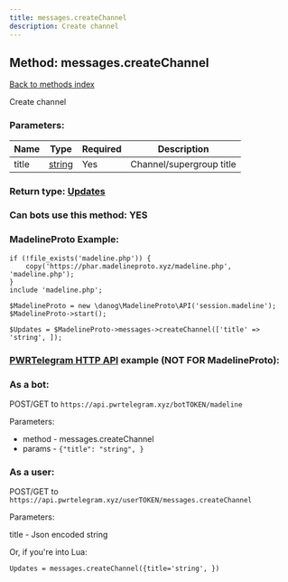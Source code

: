 ```yaml
---
title: messages.createChannel
description: Create channel
---
```

## Method: messages.createChannel  
[Back to methods index](index.md)


Create channel

### Parameters:

| Name     |    Type       | Required | Description |
|----------|---------------|----------|-------------|
|title|[string](../types/string.md) | Yes|Channel/supergroup title|


### Return type: [Updates](../types/Updates.md)

### Can bots use this method: **YES**


### MadelineProto Example:


```
if (!file_exists('madeline.php')) {
    copy('https://phar.madelineproto.xyz/madeline.php', 'madeline.php');
}
include 'madeline.php';

$MadelineProto = new \danog\MadelineProto\API('session.madeline');
$MadelineProto->start();

$Updates = $MadelineProto->messages->createChannel(['title' => 'string', ]);
```

### [PWRTelegram HTTP API](https://pwrtelegram.xyz) example (NOT FOR MadelineProto):

### As a bot:

POST/GET to `https://api.pwrtelegram.xyz/botTOKEN/madeline`

Parameters:

* method - messages.createChannel
* params - `{"title": "string", }`



### As a user:

POST/GET to `https://api.pwrtelegram.xyz/userTOKEN/messages.createChannel`

Parameters:

title - Json encoded string




Or, if you're into Lua:

```
Updates = messages.createChannel({title='string', })
```

